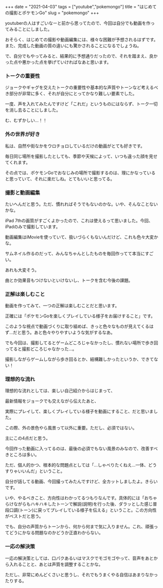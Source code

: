+++
date = "2021-04-03"
tags = ["youtube","pokemongo"]
title = "はじめての撮影とポケモンGo"
slug = "pokemongo"
+++

youtuberの人はすごいなーと前から思ってたので、今回は自分でも動画を作ってみることにしました。

おそらく、はじめての撮影や動画編集には、様々な困難が予想されるはずです。また、完成した動画の質の違いにも驚かされることになるでしょうね。

で、自分でもやってみると、結果的に予想通りだったので、それを踏まえ、良かった点や悪かった点を挙げていければなあと思います。

### トークの重要性

ジョークやギャグを交えたトークの重要性や基本的な声質やトーンなど考えるべき部分が非常に多く、それが自分にとってかなり難しい要素でした。

一度、声を入れてみたんですけど「これだ」というものにはならず、トーク一切を消し去ることにしました。

む、むずかしい...！！

### 外の世界が好き

私は、自然や街なかをウロチョロしているだけの動画がとても好きです。

毎日同じ場所を撮影したとしても、季節や天候によって、いつも違った顔を見せてくれます。

その点では、ポケモンGoでおなじみの場所で撮影するのは、理にかなっていると思っていて、それに楽だしね。とてもいいと思ってる。

### 撮影と動画編集

たいへんだと思う。ただ、慣れればそうでもないのかな。いや、そんなことないかな。

iPad 7thの画質がすごくよかったので、これは使えるって思いました。今回、iPadのみで撮影しています。

動画編集はiMovieを使っていて、扱いづらくもないんだけど、これも色々大変かな。

サムネイル作るのだって、みんなちゃんとしたものを毎回作ってて本当にすごい。

あれも大変そう。

曲とか効果音もつけないといけないし、トークを含む今後の課題。

### 正解は楽しむこと

動画を作ってみて、一つの正解は楽しむことだと思います。

正確には「ポケモンGoを楽しくプレイしている様子をお届けすること」です。

このような視点で動画づくりに取り組めば、きっと色々なものが見えてくるはず...だと思う。あと色々やりやすいような気がするなあ。

でも今回は、撮影してるとゲームどころじゃなかったし、慣れない場所で歩き回ってると撮影どころじゃなかった...。

撮影しながらゲームしながら歩き回るとか、結構難しかったというか、できてない！

### 理想的な流れ

理想的な流れとしては、楽しい自己紹介からはじまって、

最新情報をジョークでも交えながら伝えたあと、

実際にプレイして、楽しくプレイしている様子を動画にすること、だと思いました。

この際、外の景色やら風景って以外に重要。ただし、必須ではない。

主にこの4点だと思う。

今回作った動画に入ってるのは、最後の必須でもない風景のみなので、改善すべきところは多い。

ただ、個人的かつ、根本的な問題点としては「...しゃべりたくねえ...一体、どうすりゃいいんだ」ということ。

自分が話してる動画、今回撮ってみたんですけど、全カットしましたよ。きらいです。

いや、やるべきこと、方向性はわかってるつもりなんです。具体的には「おちゃらけながらもハキハキしたトーンで解説(説明)を行った後、ダラッとした感じ普段口調(トーン)に戻ってプレイしている様子を伝える」ということ。この方向性がベストだと思う。

でも、自分の声質からトーンから、何から何まで気に入りません。これ、頑張ってどうにかなる問題なのかどうか正直わからない。

### 一応の解決策

一応の解決策としては、口パクあるいはマスクでモゴモゴやって、音声をあとから入れることと、あとは声質を調整することかな。

ただし、非常にめんどくさいと思うし、それでもうまくやる自信はあまりなかったりする。

